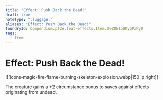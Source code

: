 ```yaml
---
title: "Effect: Push Back the Dead!"
draft: true
noteType: ":luggage:"
aliases: "Effect: Push Back the Dead!"
foundryId: Compendium.pf2e.feat-effects.Item.OeZ0E1oUKyGPxPy0
tags:
  - Item
---
```


# Effect: Push Back the Dead!
![[icons-magic-fire-flame-burning-skeleton-explosion.webp|150 lp right]]

The creature gains a +2 circumstance bonus to saves against effects originating from undead.
